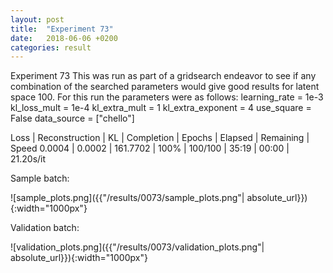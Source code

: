 ```yaml
---
layout: post
title:  "Experiment 73"
date:   2018-06-06 +0200
categories: result
---
```

Experiment 73
This was run as part of a gridsearch endeavor to see if any combination of the searched parameters would give good results for latent space 100.
For this run the parameters were as follows:
learning_rate = 1e-3
kl_loss_mult = 1e-4
kl_extra_mult = 1
kl_extra_exponent = 4
use_square = False
data_source = ["chello"]

Loss | Reconstruction | KL | Completion | Epochs | Elapsed | Remaining | Speed
0.0004 | 0.0002 | 161.7702 | 100% | 100/100 | 35:19 | 00:00 | 21.20s/it



Sample batch:

![sample_plots.png]({{"/results/0073/sample_plots.png"| absolute_url}}){:width="1000px"}

Validation batch:

![validation_plots.png]({{"/results/0073/validation_plots.png"| absolute_url}}){:width="1000px"}
